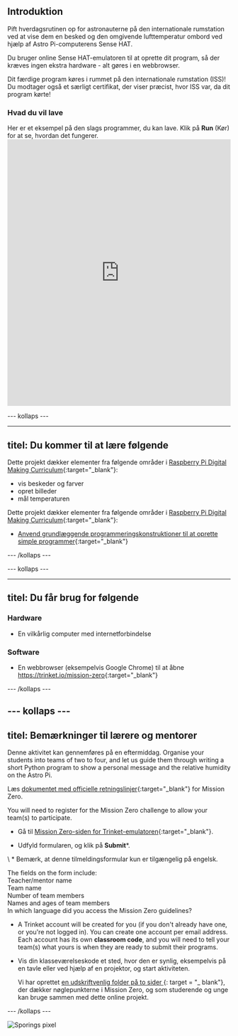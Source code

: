 ## Introduktion

Pift hverdagsrutinen op for astronauterne på den internationale rumstation ved at vise dem en besked og den omgivende lufttemperatur ombord ved hjælp af Astro Pi-computerens Sense HAT.

Du bruger online Sense HAT-emulatoren til at oprette dit program, så der kræves ingen ekstra hardware - alt gøres i en webbrowser.

Dit færdige program køres i rummet på den internationale rumstation (ISS)! Du modtager også et særligt certifikat, der viser præcist, hvor ISS var, da dit program kørte!

### Hvad du vil lave

Her er et eksempel på den slags programmer, du kan lave. Klik på **Run** (Kør) for at se, hvordan det fungerer. <iframe src="https://trinket.io/embed/python/b92d76c0f3?outputOnly=true&runOption=run&start=result" width="100%" height="600" frameborder="0" marginwidth="0" marginheight="0" allowfullscreen mark="crwd-mark"></iframe> 

\--- kollaps \---

* * *

## titel: Du kommer til at lære følgende

Dette projekt dækker elementer fra følgende områder i [Raspberry Pi Digital Making Curriculum](http://rpf.io/curriculum){:target="_blank"}:

+ vis beskeder og farver
+ opret billeder
+ mål temperaturen

Dette projekt dækker elementer fra følgende områder i [Raspberry Pi Digital Making Curriculum](http://rpf.io/curriculum){:target="_blank"}:

+ [Anvend grundlæggende programmeringskonstruktioner til at oprette simple programmer](https://curriculum.raspberrypi.org/programming/creator/){:target="_blank"}

\--- /kollaps \---

\--- kollaps \---

* * *

## titel: Du får brug for følgende

### Hardware

+ En vilkårlig computer med internetforbindelse

### Software

+ En webbrowser (eksempelvis Google Chrome) til at åbne <https://trinket.io/mission-zero>{:target="_blank"}

\--- /kollaps \---

## \--- kollaps \---

## titel: Bemærkninger til lærere og mentorer

Denne aktivitet kan gennemføres på en eftermiddag. Organise your students into teams of two to four, and let us guide them through writing a short Python program to show a personal message and the relative humidity on the Astro Pi.

Læs [dokumentet med officielle retningslinjer](https://astro-pi.org/wp-content/uploads/2018/09/Astro_Pi_Mission_Zero_Guidelines_2018_19_V12_pages.pdf){:target="_blank"} for Mission Zero.

You will need to register for the Mission Zero challenge to allow your team(s) to participate.

+ Gå til [Mission Zero-siden for Trinket-emulatoren](https://trinket.io/mission-zero/register){:target="_blank"}.

+ Udfyld formularen, og klik på **Submit**\*.

\ * Bemærk, at denne tilmeldingsformular kun er tilgængelig på engelsk.

The fields on the form include:  
Teacher/mentor name  
Team name  
Number of team members  
Names and ages of team members  
In which language did you access the Mission Zero guidelines?

+ A Trinket account will be created for you (if you don't already have one, or you're not logged in). You can create one account per email address. Each account has its own **classroom code**, and you will need to tell your team(s) what yours is when they are ready to submit their programs.

+ Vis din klasseværelseskode et sted, hvor den er synlig, eksempelvis på en tavle eller ved hjælp af en projektor, og start aktiviteten.
    
    Vi har oprettet [en udskriftvenlig folder på to sider ](https://astro-pi.org/astro_pi_mission_zero_project_print_out_v10_print/) {: target = "_ blank"}, der dækker nøglepunkterne i Mission Zero, og som studerende og unge kan bruge sammen med dette online projekt.

\--- /kollaps \---

![Sporings pixel](https://code.org/api/hour/begin_raspberrypi_astropi.png)